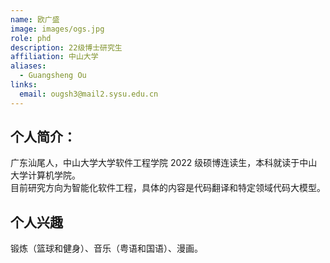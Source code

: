 ```yaml
---
name: 欧广盛
image: images/ogs.jpg
role: phd
description: 22级博士研究生
affiliation: 中山大学
aliases:
  - Guangsheng Ou
links:
  email: ougsh3@mail2.sysu.edu.cn
---
```


## 个人简介：
广东汕尾人，中山大学大学软件工程学院 2022 级硕博连读生，本科就读于中山大学计算机学院。  
目前研究方向为智能化软件工程，具体的内容是代码翻译和特定领域代码大模型。  
## 个人兴趣
锻炼（篮球和健身）、音乐（粤语和国语）、漫画。
